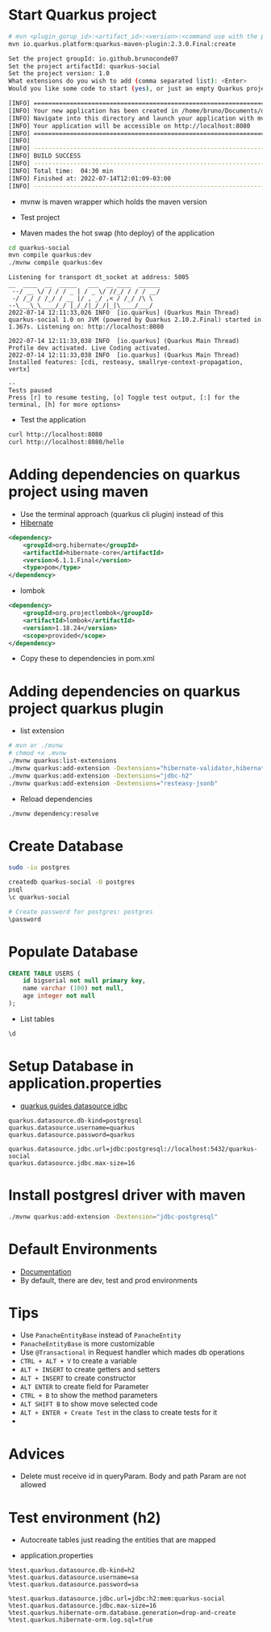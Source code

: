 # Start Quarkus project

```bash
# mvn <plugin_gorup_id>:<artifact_id>:<version>:<command use with the plugin>
mvn io.quarkus.platform:quarkus-maven-plugin:2.3.0.Final:create
```

```bash
Set the project groupId: io.github.brunoconde07
Set the project artifactId: quarkus-social
Set the project version: 1.0
What extensions do you wish to add (comma separated list): <Enter>
Would you like some code to start (yes), or just an empty Quarkus project (no): yes
```

```bash
[INFO] ========================================================================================
[INFO] Your new application has been created in /home/bruno/Documents/dev/learning-quarkus/social/quarkus-social
[INFO] Navigate into this directory and launch your application with mvn quarkus:dev
[INFO] Your application will be accessible on http://localhost:8080
[INFO] ========================================================================================
[INFO] 
[INFO] ------------------------------------------------------------------------
[INFO] BUILD SUCCESS
[INFO] ------------------------------------------------------------------------
[INFO] Total time:  04:30 min
[INFO] Finished at: 2022-07-14T12:01:09-03:00
[INFO] ------------------------------------------------------------------------
```

- mvnw is maven wrapper which holds the maven version

- Test project
- Maven mades the hot swap (hto deploy) of the application
```bash
cd quarkus-social
mvn compile quarkus:dev
./mvnw compile quarkus:dev
```

```console
Listening for transport dt_socket at address: 5005
__  ____  __  _____   ___  __ ____  ______                                                                                                                                                 
 --/ __ \/ / / / _ | / _ \/ //_/ / / / __/                                                                                                                                                 
 -/ /_/ / /_/ / __ |/ , _/ ,< / /_/ /\ \                                                                                                                                                   
--\___\_\____/_/ |_/_/|_/_/|_|\____/___/                                                        
2022-07-14 12:11:33,026 INFO  [io.quarkus] (Quarkus Main Thread) quarkus-social 1.0 on JVM (powered by Quarkus 2.10.2.Final) started in 1.367s. Listening on: http://localhost:8080

2022-07-14 12:11:33,038 INFO  [io.quarkus] (Quarkus Main Thread) Profile dev activated. Live Coding activated.
2022-07-14 12:11:33,038 INFO  [io.quarkus] (Quarkus Main Thread) Installed features: [cdi, resteasy, smallrye-context-propagation, vertx]                                                  
                                                                                                                                                                                           
--                                                                                                                                                                                         
Tests paused                                                                                    
Press [r] to resume testing, [o] Toggle test output, [:] for the terminal, [h] for more options>
```

- Test the application

```bash
curl http://localhost:8080
curl http://localhost:8080/hello
```

# Adding dependencies on quarkus project using maven

- Use the terminal approach (quarkus cli plugin) instead of this
- <a href="https://mvnrepository.com/artifact/org.hibernate/hibernate-core/6.1.1.Final">Hibernate</a>
```xml
<dependency>
    <groupId>org.hibernate</groupId>
    <artifactId>hibernate-core</artifactId>
    <version>6.1.1.Final</version>
    <type>pom</type>
</dependency>
```

- lombok
```xml
<dependency>
    <groupId>org.projectlombok</groupId>
    <artifactId>lombok</artifactId>
    <version>1.18.24</version>
    <scope>provided</scope>
</dependency>
```

- Copy these to dependencies in pom.xml

# Adding dependencies on quarkus project quarkus plugin

- list extension

```bash
# mvn or ./mvnw
# chmod +x .mvnw
./mvnw quarkus:list-extensions
./mvnw quarkus:add-extension -Dextensions="hibernate-validator,hibernate-orm,hibernate-orm-panache"
./mvnw quarkus:add-extension -Dextensions="jdbc-h2"
./mvnw quarkus:add-extension -Dextensions="resteasy-jsonb"
```

- Reload dependencies
```bash
./mvnw dependency:resolve
```

# Create Database

```bash
sudo -iu postgres

createdb quarkus-social -O postgres
psql
\c quarkus-social

# Create password for postgres: postgres
\password
```

# Populate Database

```sql
CREATE TABLE USERS (
    id bigserial not null primary key,
    name varchar (100) not null,
    age integer not null
);
```
- List tables

```bash
\d
```

# Setup Database in application.properties

- <a href="https://quarkus.io/guides/datasource">quarkus guides datasource jdbc</a>

```
quarkus.datasource.db-kind=postgresql 
quarkus.datasource.username=quarkus
quarkus.datasource.password=quarkus

quarkus.datasource.jdbc.url=jdbc:postgresql://localhost:5432/quarkus-social
quarkus.datasource.jdbc.max-size=16
```

# Install postgresl driver with maven

```bash
./mvnw quarkus:add-extension -Dextension="jdbc-postgresql"
```

# Default Environments

- <a href="https://quarkus.io/guides/config-reference#default-profiles">Documentation</a>
- By default, there are dev, test and prod environments

# Tips

- Use <code>PanacheEntityBase</code> instead of <code>PanacheEntity</code>
- <code>PanacheEntityBase</code> is more customizable
- Use <code>@Transactional</code> in Request handler which mades db operations
- <code>CTRL + ALT + V</code> to create a variable
- <code>ALT + INSERT</code> to create getters and setters
- <code>ALT + INSERT</code> to create constructor
- <code>ALT ENTER</code> to create field for Parameter
- <code>CTRL + B</code> to show the method parameters
- <code>ALT SHIFT B</code> to show move selected code
- <code>ALT + ENTER + Create Test</code> in the class to create tests for it
- 

# Advices

- Delete must receive id in queryParam. Body and path Param are not allowed

# Test environment (h2)

- Autocreate tables just reading the entities that are mapped


- application.properties

```.properties
%test.quarkus.datasource.db-kind=h2
%test.quarkus.datasource.username=sa
%test.quarkus.datasource.password=sa

%test.quarkus.datasource.jdbc.url=jdbc:h2:mem:quarkus-social
%test.quarkus.datasource.jdbc.max-size=16
%test.quarkus.hibernate-orm.database.generation=drop-and-create
%test.quarkus.hibernate-orm.log.sql=true
```